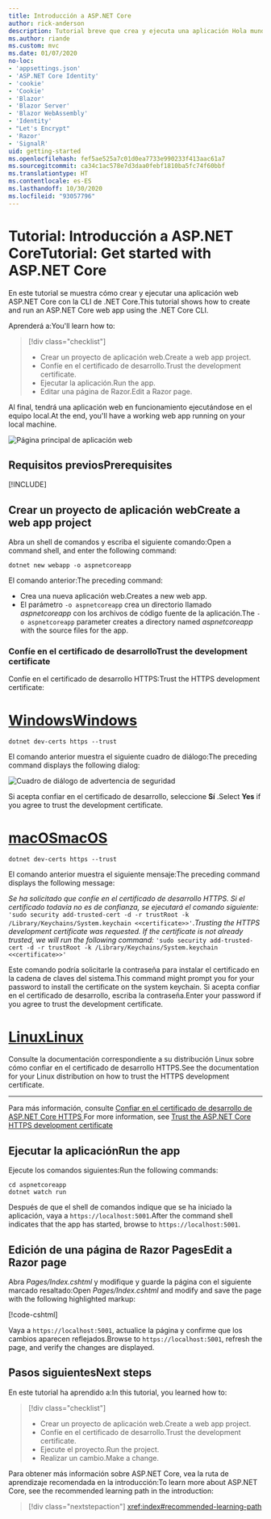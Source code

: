 ```yaml
---
title: Introducción a ASP.NET Core
author: rick-anderson
description: Tutorial breve que crea y ejecuta una aplicación Hola mundo básica mediante ASP.NET Core.
ms.author: riande
ms.custom: mvc
ms.date: 01/07/2020
no-loc:
- 'appsettings.json'
- 'ASP.NET Core Identity'
- 'cookie'
- 'Cookie'
- 'Blazor'
- 'Blazor Server'
- 'Blazor WebAssembly'
- 'Identity'
- "Let's Encrypt"
- 'Razor'
- 'SignalR'
uid: getting-started
ms.openlocfilehash: fef5ae525a7c01d0ea7733e990233f413aac61a7
ms.sourcegitcommit: ca34c1ac578e7d3daa0febf1810ba5fc74f60bbf
ms.translationtype: HT
ms.contentlocale: es-ES
ms.lasthandoff: 10/30/2020
ms.locfileid: "93057796"
---
```

# <a name="tutorial-get-started-with-aspnet-core"></a><span data-ttu-id="e71ce-103">Tutorial: Introducción a ASP.NET Core</span><span class="sxs-lookup"><span data-stu-id="e71ce-103">Tutorial: Get started with ASP.NET Core</span></span>

<span data-ttu-id="e71ce-104">En este tutorial se muestra cómo crear y ejecutar una aplicación web ASP.NET Core con la CLI de .NET Core.</span><span class="sxs-lookup"><span data-stu-id="e71ce-104">This tutorial shows how to create and run an ASP.NET Core web app using the .NET Core CLI.</span></span>

<span data-ttu-id="e71ce-105">Aprenderá a:</span><span class="sxs-lookup"><span data-stu-id="e71ce-105">You'll learn how to:</span></span>

> [!div class="checklist"]
> * <span data-ttu-id="e71ce-106">Crear un proyecto de aplicación web.</span><span class="sxs-lookup"><span data-stu-id="e71ce-106">Create a web app project.</span></span>
> * <span data-ttu-id="e71ce-107">Confíe en el certificado de desarrollo.</span><span class="sxs-lookup"><span data-stu-id="e71ce-107">Trust the development certificate.</span></span>
> * <span data-ttu-id="e71ce-108">Ejecutar la aplicación.</span><span class="sxs-lookup"><span data-stu-id="e71ce-108">Run the app.</span></span>
> * <span data-ttu-id="e71ce-109">Editar una página de Razor.</span><span class="sxs-lookup"><span data-stu-id="e71ce-109">Edit a Razor page.</span></span>

<span data-ttu-id="e71ce-110">Al final, tendrá una aplicación web en funcionamiento ejecutándose en el equipo local.</span><span class="sxs-lookup"><span data-stu-id="e71ce-110">At the end, you'll have a working web app running on your local machine.</span></span>

![Página principal de aplicación web](_static/home-page.png)

## <a name="prerequisites"></a><span data-ttu-id="e71ce-112">Requisitos previos</span><span class="sxs-lookup"><span data-stu-id="e71ce-112">Prerequisites</span></span>

[!INCLUDE[](~/includes/3.1-SDK.md)]

## <a name="create-a-web-app-project"></a><span data-ttu-id="e71ce-113">Crear un proyecto de aplicación web</span><span class="sxs-lookup"><span data-stu-id="e71ce-113">Create a web app project</span></span>

<span data-ttu-id="e71ce-114">Abra un shell de comandos y escriba el siguiente comando:</span><span class="sxs-lookup"><span data-stu-id="e71ce-114">Open a command shell, and enter the following command:</span></span>

```dotnetcli
dotnet new webapp -o aspnetcoreapp
```

<span data-ttu-id="e71ce-115">El comando anterior:</span><span class="sxs-lookup"><span data-stu-id="e71ce-115">The preceding command:</span></span>

* <span data-ttu-id="e71ce-116">Crea una nueva aplicación web.</span><span class="sxs-lookup"><span data-stu-id="e71ce-116">Creates a new web app.</span></span>  
* <span data-ttu-id="e71ce-117">El parámetro `-o aspnetcoreapp` crea un directorio llamado *aspnetcoreapp* con los archivos de código fuente de la aplicación.</span><span class="sxs-lookup"><span data-stu-id="e71ce-117">The `-o aspnetcoreapp` parameter creates a directory named *aspnetcoreapp* with the source files for the app.</span></span>

### <a name="trust-the-development-certificate"></a><span data-ttu-id="e71ce-118">Confíe en el certificado de desarrollo</span><span class="sxs-lookup"><span data-stu-id="e71ce-118">Trust the development certificate</span></span>

<span data-ttu-id="e71ce-119">Confíe en el certificado de desarrollo HTTPS:</span><span class="sxs-lookup"><span data-stu-id="e71ce-119">Trust the HTTPS development certificate:</span></span>

# <a name="windows"></a>[<span data-ttu-id="e71ce-120">Windows</span><span class="sxs-lookup"><span data-stu-id="e71ce-120">Windows</span></span>](#tab/windows)

```dotnetcli
dotnet dev-certs https --trust
```

<span data-ttu-id="e71ce-121">El comando anterior muestra el siguiente cuadro de diálogo:</span><span class="sxs-lookup"><span data-stu-id="e71ce-121">The preceding command displays the following dialog:</span></span>

![Cuadro de diálogo de advertencia de seguridad](~/getting-started/_static/cert.png)

<span data-ttu-id="e71ce-123">Si acepta confiar en el certificado de desarrollo, seleccione **Sí** .</span><span class="sxs-lookup"><span data-stu-id="e71ce-123">Select **Yes** if you agree to trust the development certificate.</span></span>

# <a name="macos"></a>[<span data-ttu-id="e71ce-124">macOS</span><span class="sxs-lookup"><span data-stu-id="e71ce-124">macOS</span></span>](#tab/macos)

```dotnetcli
dotnet dev-certs https --trust
```

<span data-ttu-id="e71ce-125">El comando anterior muestra el siguiente mensaje:</span><span class="sxs-lookup"><span data-stu-id="e71ce-125">The preceding command displays the following message:</span></span>

<span data-ttu-id="e71ce-126">*Se ha solicitado que confíe en el certificado de desarrollo HTTPS. Si el certificado todavía no es de confianza, se ejecutará el comando siguiente:* `'sudo security add-trusted-cert -d -r trustRoot -k /Library/Keychains/System.keychain <<certificate>>'`.</span><span class="sxs-lookup"><span data-stu-id="e71ce-126">*Trusting the HTTPS development certificate was requested. If the certificate is not already trusted, we will run the following command:* `'sudo security add-trusted-cert -d -r trustRoot -k /Library/Keychains/System.keychain <<certificate>>'`</span></span>

<span data-ttu-id="e71ce-127">Este comando podría solicitarle la contraseña para instalar el certificado en la cadena de claves del sistema.</span><span class="sxs-lookup"><span data-stu-id="e71ce-127">This command might prompt you for your password to install the certificate on the system keychain.</span></span> <span data-ttu-id="e71ce-128">Si acepta confiar en el certificado de desarrollo, escriba la contraseña.</span><span class="sxs-lookup"><span data-stu-id="e71ce-128">Enter your password if you agree to trust the development certificate.</span></span>

# <a name="linux"></a>[<span data-ttu-id="e71ce-129">Linux</span><span class="sxs-lookup"><span data-stu-id="e71ce-129">Linux</span></span>](#tab/linux)

<span data-ttu-id="e71ce-130">Consulte la documentación correspondiente a su distribución Linux sobre cómo confiar en el certificado de desarrollo HTTPS.</span><span class="sxs-lookup"><span data-stu-id="e71ce-130">See the documentation for your Linux distribution on how to trust the HTTPS development certificate.</span></span>

---

<span data-ttu-id="e71ce-131">Para más información, consulte [Confiar en el certificado de desarrollo de ASP.NET Core HTTPS ](xref:security/enforcing-ssl#trust-the-aspnet-core-https-development-certificate-on-windows-and-macos)</span><span class="sxs-lookup"><span data-stu-id="e71ce-131">For more information, see [Trust the ASP.NET Core HTTPS development certificate](xref:security/enforcing-ssl#trust-the-aspnet-core-https-development-certificate-on-windows-and-macos)</span></span>

## <a name="run-the-app"></a><span data-ttu-id="e71ce-132">Ejecutar la aplicación</span><span class="sxs-lookup"><span data-stu-id="e71ce-132">Run the app</span></span>

<span data-ttu-id="e71ce-133">Ejecute los comandos siguientes:</span><span class="sxs-lookup"><span data-stu-id="e71ce-133">Run the following commands:</span></span>

```dotnetcli
cd aspnetcoreapp
dotnet watch run
```

<span data-ttu-id="e71ce-134">Después de que el shell de comandos indique que se ha iniciado la aplicación, vaya a `https://localhost:5001`.</span><span class="sxs-lookup"><span data-stu-id="e71ce-134">After the command shell indicates that the app has started, browse to `https://localhost:5001`.</span></span>

## <a name="edit-a-no-locrazor-page"></a><span data-ttu-id="e71ce-135">Edición de una página de Razor Pages</span><span class="sxs-lookup"><span data-stu-id="e71ce-135">Edit a Razor page</span></span>

<span data-ttu-id="e71ce-136">Abra *Pages/Index.cshtml* y modifique y guarde la página con el siguiente marcado resaltado:</span><span class="sxs-lookup"><span data-stu-id="e71ce-136">Open *Pages/Index.cshtml* and modify and save the page with the following highlighted markup:</span></span>

[!code-cshtml[](sample/index.cshtml?highlight=9)]

<span data-ttu-id="e71ce-137">Vaya a `https://localhost:5001`, actualice la página y confirme que los cambios aparecen reflejados.</span><span class="sxs-lookup"><span data-stu-id="e71ce-137">Browse to `https://localhost:5001`, refresh the page, and verify the changes are displayed.</span></span>

## <a name="next-steps"></a><span data-ttu-id="e71ce-138">Pasos siguientes</span><span class="sxs-lookup"><span data-stu-id="e71ce-138">Next steps</span></span>

<span data-ttu-id="e71ce-139">En este tutorial ha aprendido a:</span><span class="sxs-lookup"><span data-stu-id="e71ce-139">In this tutorial, you learned how to:</span></span>

> [!div class="checklist"]
> * <span data-ttu-id="e71ce-140">Crear un proyecto de aplicación web.</span><span class="sxs-lookup"><span data-stu-id="e71ce-140">Create a web app project.</span></span>
> * <span data-ttu-id="e71ce-141">Confíe en el certificado de desarrollo.</span><span class="sxs-lookup"><span data-stu-id="e71ce-141">Trust the development certificate.</span></span>
> * <span data-ttu-id="e71ce-142">Ejecute el proyecto.</span><span class="sxs-lookup"><span data-stu-id="e71ce-142">Run the project.</span></span>
> * <span data-ttu-id="e71ce-143">Realizar un cambio.</span><span class="sxs-lookup"><span data-stu-id="e71ce-143">Make a change.</span></span>

<span data-ttu-id="e71ce-144">Para obtener más información sobre ASP.NET Core, vea la ruta de aprendizaje recomendada en la introducción:</span><span class="sxs-lookup"><span data-stu-id="e71ce-144">To learn more about ASP.NET Core, see the recommended learning path in the introduction:</span></span>

> [!div class="nextstepaction"]
> <xref:index#recommended-learning-path>
